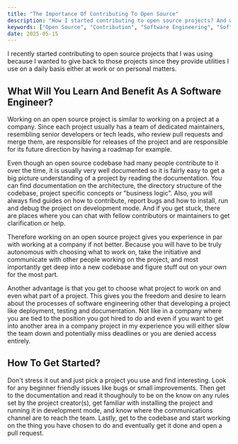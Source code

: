 ```yaml
---
title: "The Importance Of Contributing To Open Source"
description: "How I started contributing to open source projects? And what can software engineers learn and benefit from doing so?"
keywords: ["Open Source", "Contribution", "Software Engineering", "Software Development", "Computer Science", "Experience"]
date: 2025-05-15
---
```


I recently started contributing to open source projects that I was using because I wanted to give back to those projects since they provide utilities I use on a daily basis either at work or on personal matters.

## What Will You Learn And Benefit As A Software Engineer?

Working on an open source project is similar to working on a project at a company. Since each project usually has a team of dedicated maintainers, resembling senior developers or tech leads, who review pull requests and merge them, are responsible for releases of the project and are responsible for its future direction by having a roadmap for example.

Even though an open source codebase had many people contribute to it over the time, it is usually very well documented so it is fairly easy to get a big picture understanding of a project by reading the documentation. You can find documentation on the architecture, the directory structure of the codebase, project specific concepts or "business logic". Also, you will always find guides on how to contribute, report bugs and how to install, run and debug the project on development mode. And if you get stuck, there are places where you can chat with fellow contributors or maintainers to get clarification or help.

Therefore working on an open source project gives you experience in par with working at a company if not better. Because you will have to be truly autonomous with choosing what to work on, take the initiative and communicate with other people working on the project, and most importantly get deep into a new codebase and figure stuff out on your own for the most part.

Another advantage is that you get to choose what project to work on and even what part of a project. This gives you the freedom and desire to learn about the processes of software engineering other that developing a project like deployment, testing and documentation. Not like in a company where you are tied to the position you got hired to do and even if you want to get into another area in a company project in my experience you will either slow the team down and potentially miss deadlines or you are denied access entirely.

## How To Get Started?

Don't stress it out and just pick a project you use and find interesting. Look for any beginner friendly issues like bugs or small improvements. Then get to the documentation and read it thoughouly to be on the know on any rules set by the project creator(s), get familiar with installing the project and running it in development mode, and know where the communications channel are to reach the team. Lastly, get to the codebase and start working on the thing you have chosen to do and eventually get it done and open a pull request.
